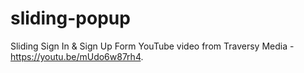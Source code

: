# sliding-popup

Sliding Sign In & Sign Up Form YouTube video from Traversy Media - https://youtu.be/mUdo6w87rh4.
